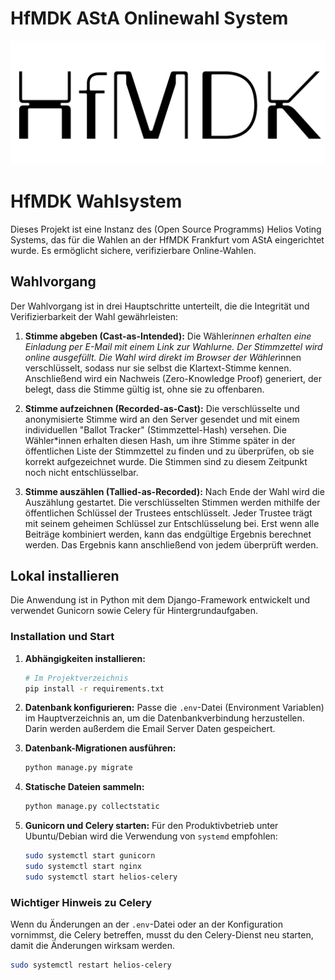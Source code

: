 # HfMDK AStA Onlinewahl System

![Logo](static/logo.png)

# HfMDK Wahlsystem

Dieses Projekt ist eine Instanz des (Open Source Programms) Helios Voting Systems, das für die Wahlen an der HfMDK Frankfurt vom AStA eingerichtet wurde. Es ermöglicht sichere, verifizierbare Online-Wahlen.

## Wahlvorgang

Der Wahlvorgang ist in drei Hauptschritte unterteilt, die die Integrität und Verifizierbarkeit der Wahl gewährleisten:

1.  **Stimme abgeben (Cast-as-Intended):**
    Die Wähler*innen erhalten eine Einladung per E-Mail mit einem Link zur Wahlurne.
    Der Stimmzettel wird online ausgefüllt. Die Wahl wird direkt im Browser der Wähler*innen verschlüsselt, sodass nur sie selbst die Klartext-Stimme kennen. Anschließend wird ein Nachweis (Zero-Knowledge Proof) generiert, der belegt, dass die Stimme gültig ist, ohne sie zu offenbaren.

2.  **Stimme aufzeichnen (Recorded-as-Cast):**
    Die verschlüsselte und anonymisierte Stimme wird an den Server gesendet und mit einem individuellen "Ballot Tracker" (Stimmzettel-Hash) versehen. Die Wähler*innen erhalten diesen Hash, um ihre Stimme später in der öffentlichen Liste der Stimmzettel zu finden und zu überprüfen, ob sie korrekt aufgezeichnet wurde. Die Stimmen sind zu diesem Zeitpunkt noch nicht entschlüsselbar.

3.  **Stimme auszählen (Tallied-as-Recorded):**
    Nach Ende der Wahl wird die Auszählung gestartet. Die verschlüsselten Stimmen werden mithilfe der öffentlichen Schlüssel der Trustees entschlüsselt. Jeder Trustee trägt mit seinem geheimen Schlüssel zur Entschlüsselung bei. Erst wenn alle Beiträge kombiniert werden, kann das endgültige Ergebnis berechnet werden. Das Ergebnis kann anschließend von jedem überprüft werden.

## Lokal installieren

Die Anwendung ist in Python mit dem Django-Framework entwickelt und verwendet Gunicorn sowie Celery für Hintergrundaufgaben.

### Installation und Start

1.  **Abhängigkeiten installieren:**
    ```bash
    # Im Projektverzeichnis
    pip install -r requirements.txt
    ```

2.  **Datenbank konfigurieren:**
    Passe die `.env`-Datei (Environment Variablen) im Hauptverzeichnis an, um die Datenbankverbindung herzustellen. Darin werden außerdem die Email Server Daten gespeichert.

3.  **Datenbank-Migrationen ausführen:**
    ```bash
    python manage.py migrate
    ```

4.  **Statische Dateien sammeln:**
    ```bash
    python manage.py collectstatic
    ```

5.  **Gunicorn und Celery starten:**
    Für den Produktivbetrieb unter Ubuntu/Debian wird die Verwendung von `systemd` empfohlen:
    ```bash
    sudo systemctl start gunicorn
    sudo systemctl start nginx
    sudo systemctl start helios-celery
    ```

### Wichtiger Hinweis zu Celery

Wenn du Änderungen an der `.env`-Datei oder an der Konfiguration vornimmst, die Celery betreffen, musst du den Celery-Dienst neu starten, damit die Änderungen wirksam werden.

```bash
sudo systemctl restart helios-celery
